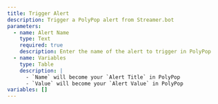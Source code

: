 ```yaml
---
title: Trigger Alert
description: Trigger a PolyPop alert from Streamer.bot
parameters:
  - name: Alert Name
    type: Text
    required: true
    description: Enter the name of the alert to trigger in PolyPop
  - name: Variables
    type: Table
    description: |
      - `Name` will become your `Alert Title` in PolyPop
      - `Value` will become your `Alert Value` in PolyPop
variables: []
---
```

